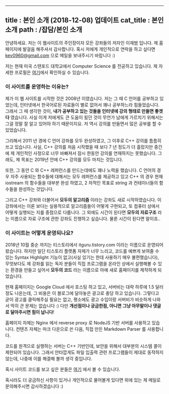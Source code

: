 -----------------
title : 본인 소개 (2018-12-08) 업데이트
cat_title : 본인 소개
path : /잡담/본인 소개
-----------------

안녕하세요. 저는 이 웹사이트의 주인장이자 모든 강좌들의 저자인 이재범 입니다. 제 홈페이지에 발걸음 해주셔서 감사합니다. 혹시 저에게 개인적으로 연락을 하고 싶다면 kev0960@gmail.com 으로 메일을 보내주시기 바랍니다 :)

저는 현재 미국 스탠포드 대학교에서 Computer Science 를 전공하고 있습니다. 제 자세한 프로필은 [여기](https://www.linkedin.com/in/jaebum-lee-416ab180/)에서 확인하실 수 있습니다.

### 이 사이트를 운영하는 이유는?

제가 이 웹 사이트를 시작한 것은 2008년 이였습니다. 저는 그 때 C 언어를 공부하고 있었는데, 인터넷에서 한국어로된 자료들이 별로 없어서 꽤나 공부하느라 힘들었습니다. 그래서 그 때 생각한 것이, **내가 공부하고 있는 것들을 인터넷에 강의 형태로 만들면 좋겟다** 였습니다. 사실 이게 저에게도 큰 도움이 됬던 것이 무언가 남에게 가르치기 위해서는 그걸 정말 잘 알고 있어야 하기 때문이지요. 저 역시 강의를 만들면서 많은 공부를 할 수 있었습니다.

그리해서 2011 년 경에 C 언어 강좌를 모두 완성하였고, 그 이후로 C++ 강의를 틈틈히 쓰고 있습니다. 사실, C++ 강의를 처음 시작했을 때 보다 7 년 정도가 더 흘렀지만 중간에 제 개인적인 사정으로 너무 바빠져서 잠시 한동안 강의를 연재하지는 못했습니다. 그래도, 제 목표는 2019년 안에 C++ 강의를 모두 마치는 것입니다. 

또한, 그 동안 C 와 C++ 레퍼런스를 만드는데에도 꽤나 노력을 했습니다. C 언어의 경우 자주 사용되는 함수들에 대해서는 모두 레퍼런스를 제공하고 있고 C++ 의 경우 현재 iostream 의 함수들을 대부분 완성 하였고, 2 차적인 목표로 string 과 컨테이너들의 함수들을 완성하는 것입니다.

그리고 C++ 강좌와 더불어서 **모두의 알고리즘** 이라는 강좌도 새로 시작하였습니다. 이 강좌에서는 이론 보다는 실용적으로 알고리즘들이 어떻게 구현되고, 또 컴퓨터 상에서 어떻게 실행되는 지를 중점으로 다룹니다. 그 외에도 시간이 된다면 **모두의 자료구조** 라는 이름으로 자료 구조에 관한 강좌도 진행하고 싶습니다. 물론 시간이 된다면 말이죠..

### 이 사이트는 어떻게 운영되나요?

2018년 10월 중순 까지는 티스토리에서 itguru.tistory.com 이라는 이름으로 운영되어 왔습니다. 하지만 일단 티스토리 플랫폼 자체가 너무 느리고, 코드를 예쁘게 보여줄 수 있는 Syntax Highlight 기능이 없고(사실 있기는 한데 사용하기 매우 불편했습니다), 무엇보다도 제 강좌를 읽는 독자 분들이 직접 프로그램을 온라인 상에서 실행해볼 수 있는 환경을 만들고 싶어서 **모두의 코드** 라는 이름으로 아예 새로 홈페이지를 제작하게 되었습니다.

현재 홈페이지는 Google Cloud 에서 호스팅 하고 있고, 서버비는 대략 하루에 1.5 달러 정도 나온는데, 그 비용은 이 블로그에 달아놓은 광고로 충당 하고 있습니다. 그렇다고 굳이 광고를 클릭해주실 필요는 없고, 평소에도 광고 수입이랑 서버비가 비슷하게 나와서 딱히 큰 문제는 없습니다 :) 다만 **개선점이나 궁금한점, 아니면 그냥 아무말이나 댓글로 달아주시면 힘이 납니다**!

홈페이지 자체는 Nginx 에서 reverse proxy 로 NodeJS 기반 서버를 사용하고 있습니다. 컨텐츠 자체는 마크 다운으로 쓴 다음, 직접 만든 Markdown Parser 를 사용합니다. 

코드를 원격으로 실행하는 서버는 C++ 기반인데, 보안을 위해서 대부분의 시스템 콜이 제한되어 있습니다. 그래서 안타깝게도 파일 입출력 관련 프로그램들이 제대로 동작하지 않는데, 나중에 이를 해결해 볼까 생각 중입니다. 

혹시 사이트 코드를 보고 싶은 분들은 [여기](https://github.com/kev0960/ModooCode) 에서 볼 수 있습니다.

혹시라도 더 궁금하신 사항이 있거나 개인적으로 물어볼게 있다면 위에 있는 제 메일로 문의해주시면 감사하겠습니다 :) 